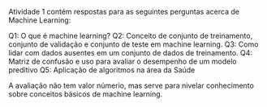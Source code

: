 Atividade 1 contém respostas para as seguintes perguntas acerca de Machine Learning:

Q1: O que é machine learning?
Q2: Conceito de conjunto de treinamento, conjunto de validação e conjunto de teste em machine learning.
Q3: Como lidar com dados ausentes em um conjunto de dados de treinamento. 
Q4: Matriz de confusão e uso para avaliar o desempenho de um modelo preditivo
Q5: Aplicação de algoritmos na área da Saúde

A avaliação não tem valor númerio, mas serve para nivelar conhecimento sobre conceitos básicos de machine learning.
